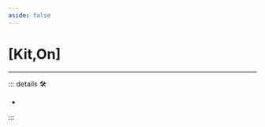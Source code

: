 ```yaml
---
aside: false
---
```

# <py>[Kit,On]</py>

---

<!-- =================================================== -->
<!-- =================================================== -->
<!-- =================================================== -->
<!-- =================================================== -->
<!-- =================================================== -->
::: details 🛠

-

:::
